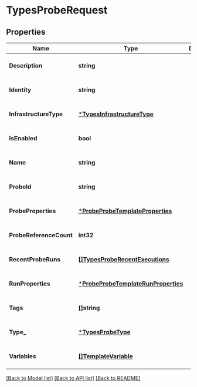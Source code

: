 # TypesProbeRequest

## Properties
Name | Type | Description | Notes
------------ | ------------- | ------------- | -------------
**Description** | **string** |  | [optional] [default to null]
**Identity** | **string** |  | [optional] [default to null]
**InfrastructureType** | [***TypesInfrastructureType**](types.InfrastructureType.md) |  | [optional] [default to null]
**IsEnabled** | **bool** |  | [optional] [default to null]
**Name** | **string** |  | [optional] [default to null]
**ProbeId** | **string** |  | [optional] [default to null]
**ProbeProperties** | [***ProbeProbeTemplateProperties**](probe.ProbeTemplateProperties.md) |  | [optional] [default to null]
**ProbeReferenceCount** | **int32** |  | [optional] [default to null]
**RecentProbeRuns** | [**[]TypesProbeRecentExecutions**](types.ProbeRecentExecutions.md) |  | [optional] [default to null]
**RunProperties** | [***ProbeProbeTemplateRunProperties**](probe.ProbeTemplateRunProperties.md) |  | [optional] [default to null]
**Tags** | **[]string** |  | [optional] [default to null]
**Type_** | [***TypesProbeType**](types.ProbeType.md) |  | [optional] [default to null]
**Variables** | [**[]TemplateVariable**](template.Variable.md) |  | [optional] [default to null]

[[Back to Model list]](../README.md#documentation-for-models) [[Back to API list]](../README.md#documentation-for-api-endpoints) [[Back to README]](../README.md)

